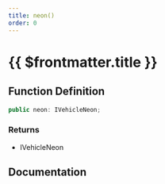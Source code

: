 ```yaml
---
title: neon()
order: 0
---
```


# {{ $frontmatter.title }}

## Function Definition

```ts
public neon: IVehicleNeon;
```

### Returns

* IVehicleNeon

## Documentation

<!--@include: ./parts/neon.md-->
